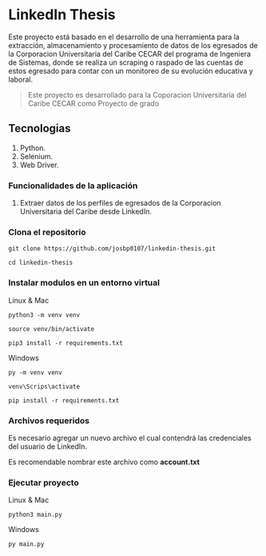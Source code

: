 # LinkedIn Thesis

Este proyecto está basado en el desarrollo de una herramienta para la extracción, almacenamiento y procesamiento de datos de los egresados de la Corporacion Universitaria del Caribe CECAR del programa de Ingeniera de Sistemas, donde se realiza un scraping o raspado de las cuentas de estos egresado para contar con un monitoreo de su evolución educativa y laboral.

<blockquote>
<p>Este proyecto es desarrollado para la Coporacion Universitaria del Caribe CECAR como Proyecto de grado</p>
</blockquote>

## Tecnologias
1. Python.
2. Selenium.
3. Web Driver.

### Funcionalidades de la aplicación
1. Extraer datos de los perfiles de egresados de la Corporacion Universitaria del Caribe desde LinkedIn.


### Clona el repositorio

`git clone https://github.com/josbp0107/linkedin-thesis.git`

`cd linkedin-thesis`

### Instalar modulos en un entorno virtual
Linux & Mac

`python3 -m venv venv`

`source venv/bin/activate`

`pip3 install -r requirements.txt`

Windows

`py -m venv venv`

`venv\Scrips\activate`

`pip install -r requirements.txt`


### Archivos requeridos

Es necesario agregar un nuevo archivo el cual contendrá las credenciales del usuario de LinkedIn.

Es recomendable nombrar este archivo como **account.txt**

### Ejecutar proyecto 

Linux & Mac

`python3 main.py`

Windows

`py main.py`
